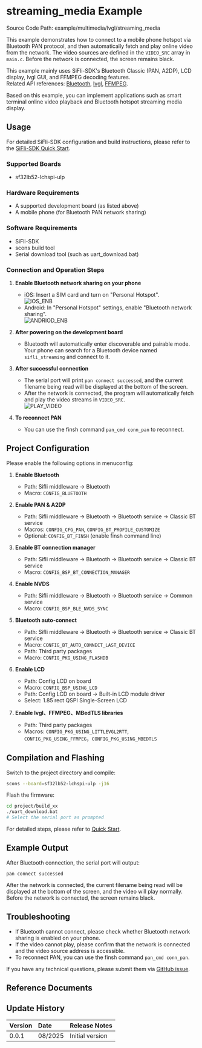 # streaming_media Example

Source Code Path: example/multimedia/lvgl/streaming_media

This example demonstrates how to connect to a mobile phone hotspot via Bluetooth PAN protocol, and then automatically fetch and play online video from the network. The video sources are defined in the `VIDEO_SRC` array in `main.c`. Before the network is connected, the screen remains black.

This example mainly uses SiFli-SDK's Bluetooth Classic (PAN, A2DP), LCD display, lvgl GUI, and FFMPEG decoding features.  
Related API references: [Bluetooth](https://docs.sifli.com/projects/sdk/latest/sf32lb52x/api/bluetooth/index.html), [lvgl](https://docs.lvgl.io/latest/en/), [FFMPEG](https://ffmpeg.org/documentation.html).

Based on this example, you can implement applications such as smart terminal online video playback and Bluetooth hotspot streaming media display.

## Usage

For detailed SiFli-SDK configuration and build instructions, please refer to the [SiFli-SDK Quick Start](https://docs.sifli.com/projects/sdk/latest/sf32lb52x/quickstart/index.html).

### Supported Boards

- sf32lb52-lchspi-ulp

### Hardware Requirements

- A supported development board (as listed above)
- A mobile phone (for Bluetooth PAN network sharing)

### Software Requirements

- SiFli-SDK
- scons build tool
- Serial download tool (such as uart_download.bat)

### Connection and Operation Steps

1. **Enable Bluetooth network sharing on your phone**  
   - iOS: Insert a SIM card and turn on "Personal Hotspot".  
     ![IOS_ENB](./assets/ios_enable_pan.png)
   - Android: In "Personal Hotspot" settings, enable "Bluetooth network sharing".  
     ![ANDRIOD_ENB](./assets/android_enable_pan.png)

2. **After powering on the development board**  
   - Bluetooth will automatically enter discoverable and pairable mode. Your phone can search for a Bluetooth device named `sifli_streaming` and connect to it.

3. **After successful connection**  
   - The serial port will print `pan connect successed`, and the current filename being read will be displayed at the bottom of the screen.
   - After the network is connected, the program will automatically fetch and play the video streams in `VIDEO_SRC`.  
     ![PLAY_VIDEO](./assets/play_online_streaming_video.png)

4. **To reconnect PAN**  
   - You can use the finsh command `pan_cmd conn_pan` to reconnect.

## Project Configuration

Please enable the following options in menuconfig:

1. **Enable Bluetooth**
   - Path: Sifli middleware → Bluetooth
   - Macro: `CONFIG_BLUETOOTH`

2. **Enable PAN & A2DP**
   - Path: Sifli middleware → Bluetooth → Bluetooth service → Classic BT service
   - Macros: `CONFIG_CFG_PAN`, `CONFIG_BT_PROFILE_CUSTOMIZE`
   - Optional: `CONFIG_BT_FINSH` (enable finsh command line)

3. **Enable BT connection manager**
   - Path: Sifli middleware → Bluetooth → Bluetooth service → Classic BT service
   - Macro: `CONFIG_BSP_BT_CONNECTION_MANAGER`

4. **Enable NVDS**
   - Path: Sifli middleware → Bluetooth → Bluetooth service → Common service
   - Macro: `CONFIG_BSP_BLE_NVDS_SYNC`

5. **Bluetooth auto-connect**
   - Path: Sifli middleware → Bluetooth → Bluetooth service → Classic BT service
   - Macro: `CONFIG_BT_AUTO_CONNECT_LAST_DEVICE`
   - Path: Third party packages
   - Macro: `CONFIG_PKG_USING_FLASHDB`

6. **Enable LCD**
   - Path: Config LCD on board
   - Macro: `CONFIG_BSP_USING_LCD`
   - Path: Config LCD on board → Built-in LCD module driver
   - Select: 1.85 rect QSPI Single-Screen LCD

7. **Enable lvgl、FFMPEG、MBedTLS libraries**
   - Path: Third party packages
   - Macros: `CONFIG_PKG_USING_LITTLEVGL2RTT`, `CONFIG_PKG_USING_FFMPEG`，`CONFIG_PKG_USING_MBEDTLS`

## Compilation and Flashing

Switch to the project directory and compile:

```bash
scons --board=sf32lb52-lchspi-ulp -j16
```

Flash the firmware:

```bash
cd project/build_xx
./uart_download.bat
# Select the serial port as prompted
```

For detailed steps, please refer to [Quick Start](/quickstart/get-started.md).

## Example Output

After Bluetooth connection, the serial port will output:

```
pan connect successed
```

After the network is connected, the current filename being read will be displayed at the bottom of the screen, and the video will play normally. Before the network is connected, the screen remains black.

## Troubleshooting

- If Bluetooth cannot connect, please check whether Bluetooth network sharing is enabled on your phone.
- If the video cannot play, please confirm that the network is connected and the video source address is accessible.
- To reconnect PAN, you can use the finsh command `pan_cmd conn_pan`.

If you have any technical questions, please submit them via [GitHub issue](https://github.com/OpenSiFli/SiFli-SDK/issues).

## Reference Documents


## Update History

| Version | Date   | Release Notes   |
|:------|:--------|:----------|
| 0.0.1 | 08/2025 | Initial version |